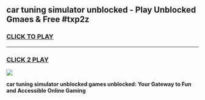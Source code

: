 
## car tuning simulator unblocked - Play Unblocked Gmaes & Free #txp2z
<h3>
<a href="https://news.freeplayer.one?title=car_tuning_simulator_unblocked&ref=24F">CLICK TO PLAY</a></h3>
<hr>

<h3>
<a href="https://news.freeplayer.one?title=car_tuning_simulator_unblocked&ref=24F">CLICK 2 PLAY</a>
  
</h3>

<a href="https://news.freeplayer.one?title=car_tuning_simulator_unblocked&ref=24F/"><img src="https://clearcache.store/games.png"></a>


**car tuning simulator unblocked games unblocked: Your Gateway to Fun and Accessible Online Gaming**
